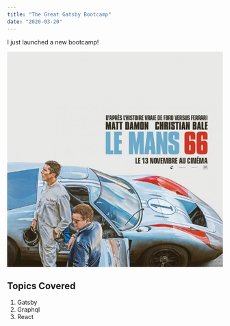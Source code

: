 ```yaml
---
title: "The Great Gatsby Bootcamp"
date: "2020-03-20"
---
```


I just launched a new bootcamp!

![Ford](./ford.jpg)

## Topics Covered

1. Gatsby
2. Graphql
3. React
